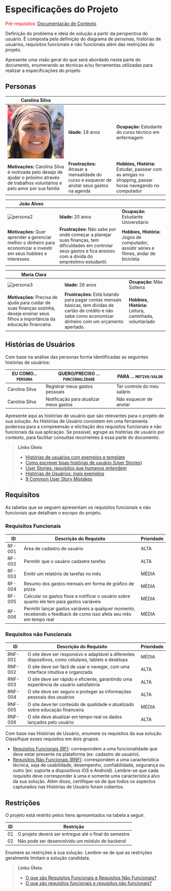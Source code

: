 # Especificações do Projeto

<span style="color:red">Pré-requisitos: <a href="1-Documentação de Contexto.md"> Documentação de Contexto</a></span>

Definição do problema e ideia de solução a partir da perspectiva do usuário. É composta pela definição do  diagrama de personas, histórias de usuários, requisitos funcionais e não funcionais além das restrições do projeto.

Apresente uma visão geral do que será abordado nesta parte do documento, enumerando as técnicas e/ou ferramentas utilizadas para realizar a especificações do projeto

## Personas

| **Carolina Silva** |      |      |
|------------------------------|------|------|
|![persona1](img/persona1.png) | **Idade:** 18 anos  | **Ocupação:** Estudante do curso técnico em enfermagem |
| **Motivações:** Carolina Silva é motivada pelo desejo de ajudar o próximo através de trabalhos voluntários e pelo amor por sua famlía | **Frustrações:** Atrasar a mensalidade do curso e esquecer de anotar seus gastos na agenda | **Hobbies, História:** Estudar, passear com as amigas no shopping, passar horas navegando no computador|

| **João Alves** |      |      |
|------------------------------|------|------|
|![persona2](img/persona2.png) | **Idade:** 20 anos  | **Ocupação:** Estudante Universitário |
| **Motivações:** Quer aprender a gerenciar melhor o dinheiro para economizar e investir em seus hobbies e interesses. | **Frustrações:** Não sabe por onde começar a planejar suas finanças, tem dificuldades em controlar seus gastos e fica ansioso com a dívida do empréstimo estudantil. | **Hobbies, História:** Jogos de computador, assistir séries e filmes, andar de bicicleta|

| **Maria Clara** |      |      |
|------------------------------|------|------|
|![persona3](img/persona3.png) | **Idade:** 26 anos  | **Ocupação:** Mãe Solteira |
| **Motivações:** Precisa de ajuda para cuidar de suas finanças sozinha, deseja ensinar seus filhos a importância da educação financeira. | **Frustrações:** Está lutando para pagar contas mensais básicas, tem dívidas de cartão de crédito e não sabe como economizar dinheiro com um orçamento apertado. | **Hobbies, História:** Leitura, caminhada, voluntariado|

## Histórias de Usuários

Com base na análise das personas forma identificadas as seguintes histórias de usuários:

|EU COMO... `PERSONA`| QUERO/PRECISO ... `FUNCIONALIDADE` |PARA ... `MOTIVO/VALOR`                 |
|--------------------|------------------------------------|----------------------------------------|
|Carolina Silva  | Registrar meus gastos pessoais          | Ter controle do meu salário              |
|Carolina Silva      |      Notificação para atualizar meus gastos            | Não esquecer de anotar |

Apresente aqui as histórias de usuário que são relevantes para o projeto de sua solução. As Histórias de Usuário consistem em uma ferramenta poderosa para a compreensão e elicitação dos requisitos funcionais e não funcionais da sua aplicação. Se possível, agrupe as histórias de usuário por contexto, para facilitar consultas recorrentes à essa parte do documento.

> **Links Úteis**:
> - [Histórias de usuários com exemplos e template](https://www.atlassian.com/br/agile/project-management/user-stories)
> - [Como escrever boas histórias de usuário (User Stories)](https://medium.com/vertice/como-escrever-boas-users-stories-hist%C3%B3rias-de-usu%C3%A1rios-b29c75043fac)
> - [User Stories: requisitos que humanos entendem](https://www.luiztools.com.br/post/user-stories-descricao-de-requisitos-que-humanos-entendem/)
> - [Histórias de Usuários: mais exemplos](https://www.reqview.com/doc/user-stories-example.html)
> - [9 Common User Story Mistakes](https://airfocus.com/blog/user-story-mistakes/)

## Requisitos

As tabelas que se seguem apresentam os requisitos funcionais e não funcionais que detalham o escopo do projeto.

### Requisitos Funcionais

|ID    | Descrição do Requisito  | Prioridade |
|------|-----------------------------------------|----|
|RF-001| Área de cadastro de usuário | ALTA | 
|RF-002| Permitir que o usuário cadastre tarefas | ALTA | 
|RF-003| Emitir um relatório de tarefas no mês   | MÉDIA |
|RF-004| Resumo dos gastos mensais em forma de gráfico de pizza | MÉDIA |
|RF-005| Calcular os gastos fixos e notificar o usuário sobre quanto ele tem para gastos variáveis | MÉDIA |
|RF-006| Permitir lançar gastos variáveis a qualquer momento, recebendo o feedback de como isso afeta seu mês em tempo real | MÉDIA |

### Requisitos não Funcionais

|ID     | Descrição do Requisito  |Prioridade |
|-------|-------------------------|----|
|RNF-001| O site deve ser responsivo e adaptável a diferentes dispositivos, como celulares, tablets e desktops | MÉDIA | 
|RNF-002| O site deve ser fácil de usar e navegar, com uma interface intuitiva e organizada |  ALTA | 
|RNF-003| O site deve ser rápido e eficiente, garantindo uma experiência de usuário satisfatória |  ALTA | 
|RNF-004| O site deve ser seguro e proteger as informações pessoais dos usuários |  ALTA | 
|RNF-005| O site deve ter conteúdo de qualidade e atualizado sobre educação financeira |  MÉDIA | 
|RNF-006| O site deve atualizar em tempo real os dados lançados pelo usuário |  ALTA | 

Com base nas Histórias de Usuário, enumere os requisitos da sua solução. Classifique esses requisitos em dois grupos:

- [Requisitos Funcionais
 (RF)](https://pt.wikipedia.org/wiki/Requisito_funcional):
 correspondem a uma funcionalidade que deve estar presente na
  plataforma (ex: cadastro de usuário).
- [Requisitos Não Funcionais
  (RNF)](https://pt.wikipedia.org/wiki/Requisito_n%C3%A3o_funcional):
  correspondem a uma característica técnica, seja de usabilidade,
  desempenho, confiabilidade, segurança ou outro (ex: suporte a
  dispositivos iOS e Android).
Lembre-se que cada requisito deve corresponder à uma e somente uma
característica alvo da sua solução. Além disso, certifique-se de que
todos os aspectos capturados nas Histórias de Usuário foram cobertos.

## Restrições

O projeto está restrito pelos itens apresentados na tabela a seguir.

|ID| Restrição                                             |
|--|-------------------------------------------------------|
|01| O projeto deverá ser entregue até o final do semestre |
|02| Não pode ser desenvolvido um módulo de backend        |


Enumere as restrições à sua solução. Lembre-se de que as restrições geralmente limitam a solução candidata.

> **Links Úteis**:
> - [O que são Requisitos Funcionais e Requisitos Não Funcionais?](https://codificar.com.br/requisitos-funcionais-nao-funcionais/)
> - [O que são requisitos funcionais e requisitos não funcionais?](https://analisederequisitos.com.br/requisitos-funcionais-e-requisitos-nao-funcionais-o-que-sao/)

